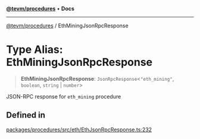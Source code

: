 [**@tevm/procedures**](../README.md) • **Docs**

***

[@tevm/procedures](../globals.md) / EthMiningJsonRpcResponse

# Type Alias: EthMiningJsonRpcResponse

> **EthMiningJsonRpcResponse**: `JsonRpcResponse`\<`"eth_mining"`, `boolean`, `string` \| `number`\>

JSON-RPC response for `eth_mining` procedure

## Defined in

[packages/procedures/src/eth/EthJsonRpcResponse.ts:232](https://github.com/qbzzt/tevm-monorepo/blob/main/packages/procedures/src/eth/EthJsonRpcResponse.ts#L232)
